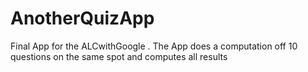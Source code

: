 # AnotherQuizApp
Final App for the ALCwithGoogle . The App does a computation off 10 questions on the same spot and computes all results
